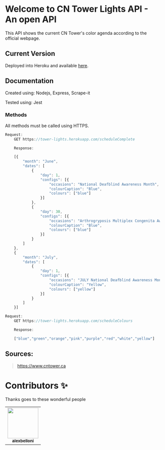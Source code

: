 <!--![Logo](./public/assets/img/icon-long.png)-->

# Welcome to CN Tower Lights API - An open API

This API shows the current CN Tower's color agenda according to the official webpage.  
  

## Current Version

Deployed into Heroku and available [here](https://tower-lights.herokuapp.com/).

<!-- ## Recommended by Postman
[![Run in Postman](https://run-beta.pstmn.io/button.svg)](https://app.getpostman.com/run-collection/) -->

## Documentation

<!-- Documentation can be found [here](https://) -->

Created using: Nodejs, Express, Scrape-it   
  
Tested using: Jest  

### Methods

All methods must be called using HTTPS.

```javascript
Request:
    GET https://tower-lights.herokuapp.com/scheduleComplete  

    Response:

    [{
        "month": "June",
        "dates": [
            {
                "day": 1,
                "configs": [{
                    "occasions": "National Deafblind Awareness Month",
                    "colourCaption": "Blue",
                    "colours": ["blue"]
                }]
            },
            {
                "day": 30,
                "configs": [{
                    "occasions": "Arthrogryposis Multiplex Congenita Awareness Day",
                    "colourCaption": "Blue",
                    "colours": ["blue"]
                }]
            }
        ]
    }, 
    {
        "month": "July",
        "dates": [
            {
                "day": 1,
                "configs": [{
                    "occasions": "JULY National Deafblind Awareness Month",
                    "colourCaption": "Yellow",
                    "colours": ["yellow"]
                }]
            }
        ]
    }]

Request:
    GET https://tower-lights.herokuapp.com/scheduleColours 

    Response:

    ["blue","green","orange","pink","purple","red","white","yellow"]
```

<!--
ErrorsErrors are always returned as an array of error objects, keyed by errors in the top level of a JSON object:

Rate limiting
To ensure a fast and predictable experience for everyone, all our API endpoints have a rate limit of 100 calls per minute for each integration.

Common used status codes:
200 - OK
201 - Created, when resources are created
204 - No Content, on resource updates or actions
400 - Bad Request, the request contains invalid data or references non-existing resources
401 - Unauthorized, invalid or missing access token
403 - Forbidden, not allowed to access this resource
404 - Not Found, resource not found
429 - Too Many Requests, your client has reached the API rate limit
500 - Internal Server Error, something went wrong on our end
 -->
<!--
| Field       | Description                                                                        |
|-------------|------------------------------------------------------------------------------------|
| **id**      | The item's unique id.                                                              |
| deleted     | `true` if the item is deleted.                                                     |
| type        | The type of item. One of "job", "story", "comment", "poll", or "pollopt".          |
| by          | The username of the item's author.                                                 |
                     |
-->

## Sources:

> https://www.cntower.ca

# Contributors ✨

Thanks goes to these wonderful people

<table>
  <tr>
    <td align="center"><a href="https://github.com/alexbelloni"><img src="https://avatars0.githubusercontent.com/u/10518847?v=4" width="100px;" alt=""/><br /><sub><b>alexbelloni</b></sub></a></td>
  </tr> 
</table>

